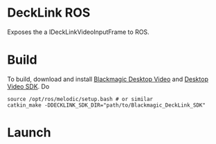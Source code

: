 # DeckLink ROS
Exposes the a IDeckLinkVideoInputFrame to ROS.

# Build
To build, download and install [Blackmagic Desktop Video](https://www.blackmagicdesign.com/uk/support/) and [Desktop Video SDK](https://www.blackmagicdesign.com/uk/support/). Do

```shell
source /opt/ros/melodic/setup.bash # or similar
catkin_make -DDECKLINK_SDK_DIR="path/to/Blackmagic_DeckLink_SDK"
```

# Launch

